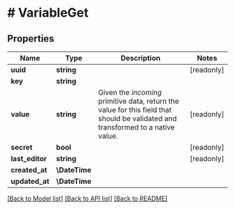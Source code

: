 # # VariableGet

## Properties

Name | Type | Description | Notes
------------ | ------------- | ------------- | -------------
**uuid** | **string** |  | [readonly]
**key** | **string** |  |
**value** | **string** | Given the *incoming* primitive data, return the value for this field that should be validated and transformed to a native value. | [readonly]
**secret** | **bool** |  | [readonly]
**last_editor** | **string** |  | [readonly]
**created_at** | **\DateTime** |  |
**updated_at** | **\DateTime** |  |

[[Back to Model list]](../../README.md#models) [[Back to API list]](../../README.md#endpoints) [[Back to README]](../../README.md)
